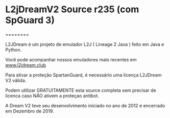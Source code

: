 # L2jDreamV2 Source r235 (com SpGuard 3)

========

L2JDream é um projeto de emulador L2J ( Lineage 2 Java ) feito em Java e Python.

Você pode acompanhar nossos emuladores mais recentes em www.l2jdream.club

Para ativar a proteção SpartanGuard, é necessário uma licença L2JDream V2 válida.

Podem utilizar GRATUITAMENTE esta source completa sem precisar de licenca caso NÃO ativem a proteçao antibot.

A Dream V2 teve seu desenvolvimento iniciado no ano de 2012 e encerrado em Dezembro de 2019.
